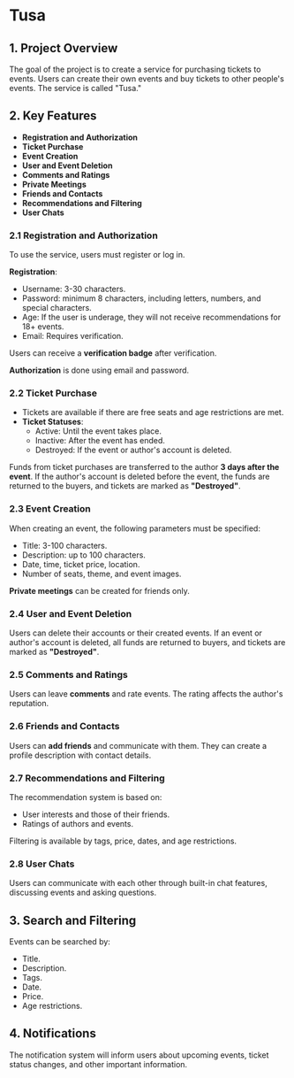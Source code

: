 # **Tusa**

## 1. **Project Overview**
The goal of the project is to create a service for purchasing tickets to events. Users can create their own events and buy tickets to other people's events. The service is called "Tusa."

## 2. **Key Features**
- **Registration and Authorization**
- **Ticket Purchase**
- **Event Creation**
- **User and Event Deletion**
- **Comments and Ratings**
- **Private Meetings**
- **Friends and Contacts**
- **Recommendations and Filtering**
- **User Chats**

### 2.1 **Registration and Authorization**
To use the service, users must register or log in.

**Registration**:
- Username: 3-30 characters.
- Password: minimum 8 characters, including letters, numbers, and special characters.
- Age: If the user is underage, they will not receive recommendations for 18+ events.
- Email: Requires verification.

Users can receive a **verification badge** after verification.

**Authorization** is done using email and password.

### 2.2 **Ticket Purchase**
- Tickets are available if there are free seats and age restrictions are met.
- **Ticket Statuses**: 
  - Active: Until the event takes place.
  - Inactive: After the event has ended.
  - Destroyed: If the event or author's account is deleted.
  
Funds from ticket purchases are transferred to the author **3 days after the event**. If the author's account is deleted before the event, the funds are returned to the buyers, and tickets are marked as **"Destroyed"**.

### 2.3 **Event Creation**
When creating an event, the following parameters must be specified:
- Title: 3-100 characters.
- Description: up to 100 characters.
- Date, time, ticket price, location.
- Number of seats, theme, and event images.

**Private meetings** can be created for friends only.

### 2.4 **User and Event Deletion**
Users can delete their accounts or their created events. If an event or author's account is deleted, all funds are returned to buyers, and tickets are marked as **"Destroyed"**.

### 2.5 **Comments and Ratings**
Users can leave **comments** and rate events. The rating affects the author's reputation.

### 2.6 **Friends and Contacts**
Users can **add friends** and communicate with them. They can create a profile description with contact details.

### 2.7 **Recommendations and Filtering**
The recommendation system is based on:
- User interests and those of their friends.
- Ratings of authors and events.

Filtering is available by tags, price, dates, and age restrictions.

### 2.8 **User Chats**
Users can communicate with each other through built-in chat features, discussing events and asking questions.

## 3. **Search and Filtering**
Events can be searched by:
- Title.
- Description.
- Tags.
- Date.
- Price.
- Age restrictions.

## 4. **Notifications**
The notification system will inform users about upcoming events, ticket status changes, and other important information.
